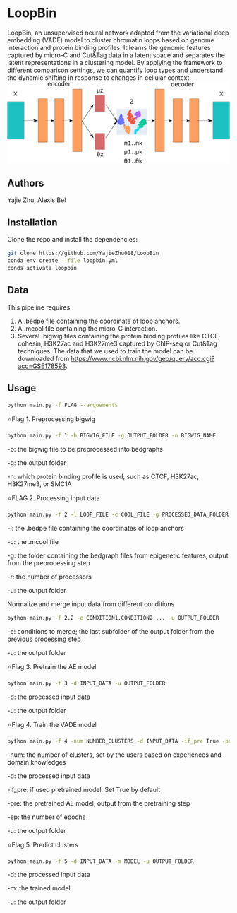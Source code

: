# LoopBin
LoopBin, an unsupervised neural network adapted from the variational deep embedding (VADE) model to cluster chromatin loops based on genome interaction and protein binding profiles. It learns the genomic features captured by micro-C and Cut&amp;Tag data in a latent space and separates the latent representations in a clustering model. By applying the framework to different comparison settings, we can quantify loop types and understand the dynamic shifting in response to changes in cellular context. 
![Alt text](images/model.png)

## Authors
Yajie Zhu, Alexis Bel

## Installation
Clone the repo and install the dependencies:
```bash
git clone https://github.com/YajieZhu018/LoopBin
conda env create --file loopbin.yml
conda activate loopbin
```

## Data
This pipeline requires:
1. A .bedpe file containing the coordinate of loop anchors.
2. A .mcool file containing the micro-C interaction.
3. Several .bigwig files containing the protein binding profiles like CTCF, cohesin, H3K27ac and H3K27me3 captured by ChIP-seq or Cut&Tag techniques.
The data that we used to train the model can be downloaded from https://www.ncbi.nlm.nih.gov/geo/query/acc.cgi?acc=GSE178593.

## Usage
```bash
python main.py -f FLAG --arguements
```
⭐Flag 1. Preprocessing bigwig
```bash
python main.py -f 1 -b BIGWIG_FILE -g OUTPUT_FOLDER -n BIGWIG_NAME
```
-b: the bigwig file to be preprocessed into bedgraphs

-g: the output folder

-n: which protein binding profile is used, such as CTCF, H3K27ac, H3K27me3, or SMC1A


⭐FLAG 2. Processing input data
```bash
python main.py -f 2 -l LOOP_FILE -c COOL_FILE -g PROCESSED_DATA_FOLDER -r PROCESSOR -u OUTPUT_FOLDER
```
-l: the .bedpe file containing the coordinates of loop anchors

-c: the .mcool file

-g: the folder containing the bedgraph files from epigenetic features, output from the preprocessing step

-r: the number of processors

-u: the output folder 

Normalize and merge input data from different conditions
```bash
python main.py -f 2.2 -e CONDITION1,CONDITION2,... -u OUTPUT_FOLDER
```
-e: conditions to merge; the last subfolder of the output folder from the previous processing step

-u: the output folder


⭐Flag 3. Pretrain the AE model
```bash
python main.py -f 3 -d INPUT_DATA -u OUTPUT_FOLDER
```
-d: the processed input data

-u: the output folder


⭐Flag 4. Train the VADE model
```bash
python main.py -f 4 -num NUMBER_CLUSTERS -d INPUT_DATA -if_pre True -pre PRETRAINED_MODEL -ep NUMBER_EPOCHS -u OUTPUT_FOLDER
```
-num: the number of clusters, set by the users based on experiences and domain knowledges

-d: the processed input data

-if_pre: if used pretrained model. Set True by default

-pre: the pretrained AE model, output from the pretraining step

-ep: the number of epochs

-u: the output folder


⭐Flag 5. Predict clusters
```bash
python main.py -f 5 -d INPUT_DATA -m MODEL -u OUTPUT_FOLDER
```
-d: the processed input data

-m: the trained model

-u: the output folder





